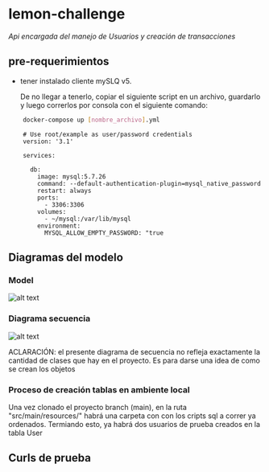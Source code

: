 # lemon-challenge

_Api encargada del manejo de Usuarios y creación de transacciones_

## pre-requerimientos
 * tener instalado cliente mySLQ v5.
   
   De no llegar a tenerlo, copiar el siguiente script en un archivo, guardarlo y luego correrlos por consola con el siguiente comando:  
   
```bash
    docker-compose up [nombre_archivo].yml
```
         
        # Use root/example as user/password credentials
        version: '3.1'

        services:

          db:
            image: mysql:5.7.26
            command: --default-authentication-plugin=mysql_native_password
            restart: always
            ports:
              - 3306:3306    
            volumes:
              - ~/mysql:/var/lib/mysql    
            environment:
              MYSQL_ALLOW_EMPTY_PASSWORD: "true
              
## Diagramas del modelo

### Model 
  ![alt text](https://user-images.githubusercontent.com/8374613/118416500-60276700-b686-11eb-8233-36d0f5e1d398.png)


### Diagrama secuencia
  ![alt text](https://user-images.githubusercontent.com/8374613/118416712-58b48d80-b687-11eb-8af0-302c8a1eaeac.png)
   
   ACLARACIÓN: el presente diagrama de secuencia no refleja exactamente la cantidad de clases que hay en el proyecto. Es para darse una idea de como se crean los objetos
  
   
### Proceso de creación tablas en ambiente local
   
   Una vez clonado el proyecto branch (main), en la ruta "src/main/resources/" habrá una carpeta con con los cripts sql a correr ya ordenados. Termiando esto, ya habrá dos usuarios de prueba creados en la tabla User
   

## Curls de prueba
   
   
   

